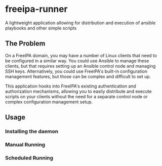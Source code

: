 # freeipa-runner

A lightweight application allowing for distribution and execution of ansible playbooks and other simple scripts

## The Problem

On a FreeIPA domain, you may have a number of Linux clients that need to be configured in a similar way. You could use Ansible to manage these clients, but that requires setting up an Ansible control node and managing SSH keys. Alternatively, you could use FreeIPA's built-in configuration management features, but those can be complex and difficult to set up.

This application hooks into FreeIPA's existing authentication and authorization mechanisms, allowing you to easily distribute and execute scripts on your clients without the need for a separate control node or complex configuration management setup.

## Usage

### Installing the daemon

### Manual Running

### Scheduled Running